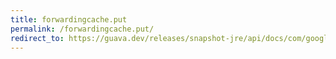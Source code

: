```yaml
---
title: forwardingcache.put
permalink: /forwardingcache.put/
redirect_to: https://guava.dev/releases/snapshot-jre/api/docs/com/google/common/cache/ForwardingCache.html#put-K-V-
---
```

